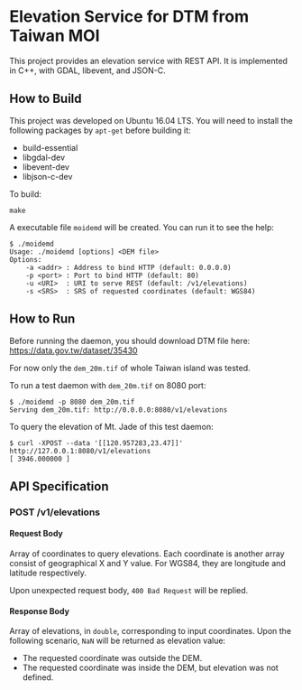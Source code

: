 # Elevation Service for DTM from Taiwan MOI

This project provides an elevation service with REST API. It is implemented in C++, with GDAL, libevent, and JSON-C.

## How to Build

This project was developed on Ubuntu 16.04 LTS. You will need to install the following packages by ```apt-get``` before building it:

* build-essential
* libgdal-dev
* libevent-dev
* libjson-c-dev

To build:

```shell
make
```

A executable file ```moidemd``` will be created. You can run it to see the help:

```shell
$ ./moidemd
Usage: ./moidemd [options] <DEM file>
Options:
    -a <addr> : Address to bind HTTP (default: 0.0.0.0)
    -p <port> : Port to bind HTTP (default: 80)
    -u <URI>  : URI to serve REST (default: /v1/elevations)
    -s <SRS>  : SRS of requested coordinates (default: WGS84)
```

## How to Run

Before running the daemon, you should download DTM file here: https://data.gov.tw/dataset/35430

For now only the ```dem_20m.tif``` of whole Taiwan island was tested.

To run a test daemon with ```dem_20m.tif```  on 8080 port:

```shell
$ ./moidemd -p 8080 dem_20m.tif
Serving dem_20m.tif: http://0.0.0.0:8080/v1/elevations
```

To query the elevation of Mt. Jade of this test daemon:

```shell
$ curl -XPOST --data '[[120.957283,23.47]]' http://127.0.0.1:8080/v1/elevations
[ 3946.000000 ]
```

## API Specification

### POST /v1/elevations

#### Request Body

Array of coordinates to query elevations. Each coordinate is another array consist of geographical X and Y value. For WGS84, they are longitude and latitude respectively.

Upon unexpected request body, ```400 Bad Request``` will be replied.

#### Response Body

Array of elevations, in ```double```,  corresponding to input coordinates. Upon the following scenario, ```NaN``` will be returned as elevation value:

* The requested coordinate was outside the DEM.
* The requested coordinate was inside the DEM, but elevation was not defined.

